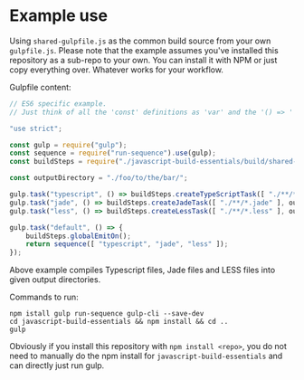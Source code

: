 # Example use

Using `shared-gulpfile.js` as the common build source from your own `gulpfile.js`. Please note that the example assumes you've installed this repository as a sub-repo to your own. You can install it with NPM or just copy everything over. Whatever works for your workflow.

Gulpfile content:

```js
// ES6 specific example.
// Just think of all the 'const' definitions as 'var' and the '() => ' as 'function() {}'

"use strict";

const gulp = require("gulp");
const sequence = require("run-sequence").use(gulp);
const buildSteps = require("./javascript-build-essentials/build/shared-gulpfile");

const outputDirectory = "./foo/to/the/bar/";

gulp.task("typescript", () => buildSteps.createTypeScriptTask([ "./**/*.ts" ], outputDirectory));
gulp.task("jade", () => buildSteps.createJadeTask([ "./**/*.jade" ], outputDirectory));
gulp.task("less", () => buildSteps.createLessTask([ "./**/*.less" ], outputDirectory));

gulp.task("default", () => {
    buildSteps.globalEmitOn();
    return sequence([ "typescript", "jade", "less" ]);
});

```
Above example compiles Typescript files, Jade files and LESS files into given output directories.


Commands to run:

```
npm istall gulp run-sequence gulp-cli --save-dev
cd javascript-build-essentials && npm install && cd ..
gulp
```

Obviously if you install this repository with `npm install <repo>`, you do not need to manually do the npm install for `javascript-build-essentials` and can directly just run gulp.
